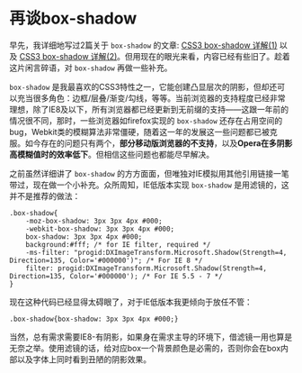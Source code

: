 # 再谈box-shadow

早先，我详细地写过2篇关于 `box-shadow` 的文章: [CSS3 box-shadow 详解(1)](https://swordair.com/details-on-css3-box-shadow-part-1/) 以及 [CSS3 box-shadow 详解(2)](https://swordair.com/details-on-css3-box-shadow-part-2/)。但用现在的眼光来看，内容已经有些旧了。趁着这片闲言碎语，对 `box-shadow` 再做一些补充。

`box-shadow` 是我最喜欢的CSS3特性之一，它能创建凸显层次的阴影，但却还可以充当很多角色：边框/层叠/渐变/勾线，等等。当前浏览器的支持程度已经非常理想，除了IE8及以下，所有浏览器都已经更新到无前缀的支持——这跟一年前的情况很不同，那时，一些浏览器如firefox实现的 `box-shadow` 还存在占用空间的bug，Webkit类的模糊算法非常僵硬，随着这一年的发展这一些问题都已被克服。如今存在的问题只有两个，**部分移动版浏览器的不支持**，以及**Opera在多阴影高模糊值时的效率低下**。但相信这些问题也都能尽早解决。

之前虽然详细讲了 `box-shadow` 的方方面面，但唯独对IE模拟用其他引用链接一笔带过，现在做一个小补充。众所周知，IE低版本实现 `box-shadow` 是用滤镜的，这并不是推荐的做法：
```
.box-shadow{
	-moz-box-shadow: 3px 3px 4px #000;
	-webkit-box-shadow: 3px 3px 4px #000;
	box-shadow: 3px 3px 4px #000;
	background:#fff; /* for IE filter, required */
	-ms-filter: "progid:DXImageTransform.Microsoft.Shadow(Strength=4, Direction=135, Color='#000000')"; /* For IE 8 */
	filter: progid:DXImageTransform.Microsoft.Shadow(Strength=4, Direction=135, Color='#000000'); /* For IE 5.5 - 7 */
}
```
现在这种代码已经显得太碍眼了，对于IE低版本我更倾向于放任不管：
```
.box-shadow{box-shadow: 3px 3px 4px #000;}
```
当然，总有需求需要IE8-有阴影，如果身在需求主导的环境下，借滤镜一用也算是无奈之举。使用滤镜的话，给对应box一个背景颜色是必需的，否则你会在box内部以及字体上同时看到丑陋的阴影效果。